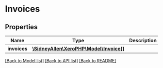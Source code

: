 # Invoices

## Properties
Name | Type | Description | Notes
------------ | ------------- | ------------- | -------------
**invoices** | [**\SidneyAllen\XeroPHP\Model\Invoice[]**](Invoice.md) |  | [optional] 

[[Back to Model list]](../README.md#documentation-for-models) [[Back to API list]](../README.md#documentation-for-api-endpoints) [[Back to README]](../README.md)


